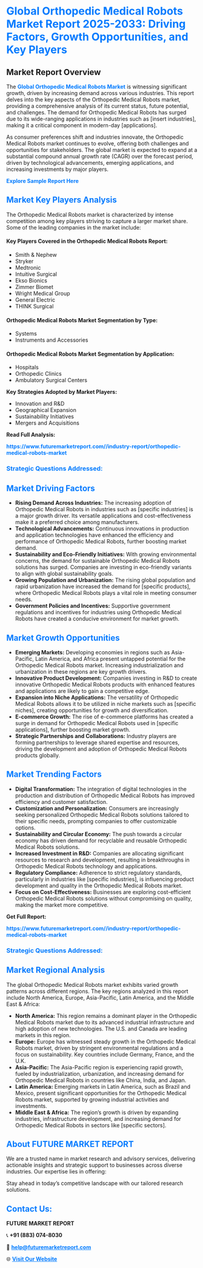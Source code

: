 <h1 style="color: #007BFF;">Global Orthopedic Medical Robots Market Report 2025-2033: Driving Factors, Growth Opportunities, and Key Players</h1>

<section id="overview">
<h2>Market Report Overview</h2>
<p>The <a href="https://www.futuremarketreport.com//industry-report/orthopedic-medical-robots-market" style="color: #007BFF; text-decoration: none;"><strong>Global Orthopedic Medical Robots Market</strong></a> is witnessing significant growth, driven by increasing demand across various industries. This report delves into the key aspects of the Orthopedic Medical Robots market, providing a comprehensive analysis of its current status, future potential, and challenges. The demand for Orthopedic Medical Robots has surged due to its wide-ranging applications in industries such as [insert industries], making it a critical component in modern-day [applications].</p>
<p>As consumer preferences shift and industries innovate, the Orthopedic Medical Robots market continues to evolve, offering both challenges and opportunities for stakeholders. The global market is expected to expand at a substantial compound annual growth rate (CAGR) over the forecast period, driven by technological advancements, emerging applications, and increasing investments by major players.</p>
</section>

<section id="overview">
<p><a href="https://www.futuremarketreport.com//request-sample/reportId=49662" style="color: #007BFF; text-decoration: none;"><strong>Explore Sample Report Here</strong></a></p>
</section>

<section id="key-players">
<h2 style="color: #007BFF;">Market Key Players Analysis</h2>
<p>The Orthopedic Medical Robots market is characterized by intense competition among key players striving to capture a larger market share. Some of the leading companies in the market include:</p>
<h4>Key Players Covered in the Orthopedic Medical Robots Report:</h4>
<ul><li>Smith &amp; Nephew</li><li>Stryker</li><li>Medtronic</li><li>Intuitive Surgical</li><li>Ekso Bionics</li><li>Zimmer Biomet</li><li>Wright Medical Group</li><li>General Electric</li><li>THINK Surgical</li></ul>
<h4>Orthopedic Medical Robots Market Segmentation by Type:</h4>
<ul><li>Systems</li><li>Instruments and Accessories</li></ul>

<h4>Orthopedic Medical Robots Market Segmentation by Application:</h4>
<ul><li>Hospitals</li><li>Orthopedic Clinics</li><li>Ambulatory Surgical Centers</li></ul>
<p><strong>Key Strategies Adopted by Market Players:</strong></p>
<ul>
<li>Innovation and R&D</li>
<li>Geographical Expansion</li>
<li>Sustainability Initiatives</li>
<li>Mergers and Acquisitions</li>
</ul>
</section>

<section>
<p><strong>Read Full Analysis: </strong></p><a href="https://www.futuremarketreport.com//industry-report/orthopedic-medical-robots-market" style="color: #007BFF; text-decoration: none;"><strong>https://www.futuremarketreport.com//industry-report/orthopedic-medical-robots-market</strong></a>
<h3 style="color: #007BFF;">Strategic Questions Addressed:</h3>
</section>

<section id="driving-factors">
<h2 style="color: #007BFF;">Market Driving Factors</h2>
<ul>
<li><strong>Rising Demand Across Industries:</strong> The increasing adoption of Orthopedic Medical Robots in industries such as [specific industries] is a major growth driver. Its versatile applications and cost-effectiveness make it a preferred choice among manufacturers.</li>
<li><strong>Technological Advancements:</strong> Continuous innovations in production and application technologies have enhanced the efficiency and performance of Orthopedic Medical Robots, further boosting market demand.</li>
<li><strong>Sustainability and Eco-Friendly Initiatives:</strong> With growing environmental concerns, the demand for sustainable Orthopedic Medical Robots solutions has surged. Companies are investing in eco-friendly variants to align with global sustainability goals.</li>
<li><strong>Growing Population and Urbanization:</strong> The rising global population and rapid urbanization have increased the demand for [specific products], where Orthopedic Medical Robots plays a vital role in meeting consumer needs.</li>
<li><strong>Government Policies and Incentives:</strong> Supportive government regulations and incentives for industries using Orthopedic Medical Robots have created a conducive environment for market growth.</li>
</ul>
</section>

<section id="growth-opportunities">
<h2 style="color: #007BFF;">Market Growth Opportunities</h2>
<ul>
<li><strong>Emerging Markets:</strong> Developing economies in regions such as Asia-Pacific, Latin America, and Africa present untapped potential for the Orthopedic Medical Robots market. Increasing industrialization and urbanization in these regions are key growth drivers.</li>
<li><strong>Innovative Product Development:</strong> Companies investing in R&D to create innovative Orthopedic Medical Robots products with enhanced features and applications are likely to gain a competitive edge.</li>
<li><strong>Expansion into Niche Applications:</strong> The versatility of Orthopedic Medical Robots allows it to be utilized in niche markets such as [specific niches], creating opportunities for growth and diversification.</li>
<li><strong>E-commerce Growth:</strong> The rise of e-commerce platforms has created a surge in demand for Orthopedic Medical Robots used in [specific applications], further boosting market growth.</li>
<li><strong>Strategic Partnerships and Collaborations:</strong> Industry players are forming partnerships to leverage shared expertise and resources, driving the development and adoption of Orthopedic Medical Robots products globally.</li>
</ul>
</section>

<section id="trending-factors">
<h2 style="color: #007BFF;">Market Trending Factors</h2>
<ul>
<li><strong>Digital Transformation:</strong> The integration of digital technologies in the production and distribution of Orthopedic Medical Robots has improved efficiency and customer satisfaction.</li>
<li><strong>Customization and Personalization:</strong> Consumers are increasingly seeking personalized Orthopedic Medical Robots solutions tailored to their specific needs, prompting companies to offer customizable options.</li>
<li><strong>Sustainability and Circular Economy:</strong> The push towards a circular economy has driven demand for recyclable and reusable Orthopedic Medical Robots solutions.</li>
<li><strong>Increased Investment in R&D:</strong> Companies are allocating significant resources to research and development, resulting in breakthroughs in Orthopedic Medical Robots technology and applications.</li>
<li><strong>Regulatory Compliance:</strong> Adherence to strict regulatory standards, particularly in industries like [specific industries], is influencing product development and quality in the Orthopedic Medical Robots market.</li>
<li><strong>Focus on Cost-Effectiveness:</strong> Businesses are exploring cost-efficient Orthopedic Medical Robots solutions without compromising on quality, making the market more competitive.</li>
</ul>
</section>

<section>
<p><strong>Get Full Report: </strong></p><a href="https://www.futuremarketreport.com//industry-report/orthopedic-medical-robots-market" style="color: #007BFF; text-decoration: none;"><strong>https://www.futuremarketreport.com//industry-report/orthopedic-medical-robots-market</strong></a>
<h3 style="color: #007BFF;">Strategic Questions Addressed:</h3>
</section>


<section id="regional-analysis">
<h2 style="color: #007BFF;">Market Regional Analysis</h2>
<p>The global Orthopedic Medical Robots market exhibits varied growth patterns across different regions. The key regions analyzed in this report include North America, Europe, Asia-Pacific, Latin America, and the Middle East & Africa:</p>
<ul>
<li><strong>North America:</strong> This region remains a dominant player in the Orthopedic Medical Robots market due to its advanced industrial infrastructure and high adoption of new technologies. The U.S. and Canada are leading markets in this region.</li>
<li><strong>Europe:</strong> Europe has witnessed steady growth in the Orthopedic Medical Robots market, driven by stringent environmental regulations and a focus on sustainability. Key countries include Germany, France, and the U.K.</li>
<li><strong>Asia-Pacific:</strong> The Asia-Pacific region is experiencing rapid growth, fueled by industrialization, urbanization, and increasing demand for Orthopedic Medical Robots in countries like China, India, and Japan.</li>
<li><strong>Latin America:</strong> Emerging markets in Latin America, such as Brazil and Mexico, present significant opportunities for the Orthopedic Medical Robots market, supported by growing industrial activities and investments.</li>
<li><strong>Middle East & Africa:</strong> The region’s growth is driven by expanding industries, infrastructure development, and increasing demand for Orthopedic Medical Robots in sectors like [specific sectors].</li>
</ul>
</section>

<footer>
<h2 style="color: #007BFF;">About FUTURE MARKET REPORT</h2>
<p>We are a trusted name in market research and advisory services, delivering actionable insights and strategic support to businesses across diverse industries. Our expertise lies in offering:</p>

<p>Stay ahead in today’s competitive landscape with our tailored research solutions.</p>

<h2 style="color: #007BFF;">Contact Us:</h2>
<p><strong>FUTURE MARKET REPORT</strong></p>
<p>📞 <strong>+91 (883) 074-8030</strong></p>
<p>📧 <strong><a href="mailto:help@futuremarketreport.com" style="color: #007BFF;">help@futuremarketreport.com</a></strong></p>
<p>🌐 <strong><a href="https://www.futuremarketreport.com/" style="color: #007BFF;">Visit Our Website</a></strong></p>
</footer>
